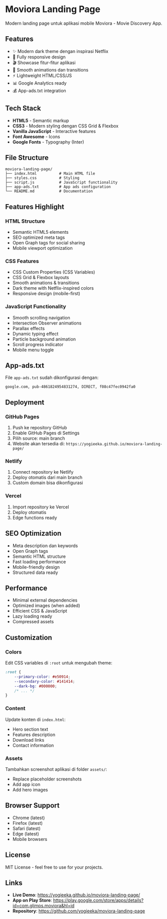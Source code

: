 # Moviora Landing Page

Modern landing page untuk aplikasi mobile Moviora - Movie Discovery App.

## Features

- ✨ Modern dark theme dengan inspirasi Netflix
- 📱 Fully responsive design
- 🎬 Showcase fitur-fitur aplikasi
- 🚀 Smooth animations dan transitions
- ⚡ Lightweight HTML/CSS/JS
- 📊 Google Analytics ready
- 💰 App-ads.txt integration

## Tech Stack

- **HTML5** - Semantic markup
- **CSS3** - Modern styling dengan CSS Grid & Flexbox
- **Vanilla JavaScript** - Interactive features
- **Font Awesome** - Icons
- **Google Fonts** - Typography (Inter)

## File Structure

```
moviora-landing-page/
├── index.html          # Main HTML file
├── styles.css          # Styling
├── script.js           # JavaScript functionality
├── app-ads.txt         # App ads configuration
└── README.md           # Documentation
```

## Features Highlight

### HTML Structure
- Semantic HTML5 elements
- SEO optimized meta tags
- Open Graph tags for social sharing
- Mobile viewport optimization

### CSS Features
- CSS Custom Properties (CSS Variables)
- CSS Grid & Flexbox layouts
- Smooth animations & transitions
- Dark theme with Netflix-inspired colors
- Responsive design (mobile-first)

### JavaScript Functionality
- Smooth scrolling navigation
- Intersection Observer animations
- Parallax effects
- Dynamic typing effect
- Particle background animation
- Scroll progress indicator
- Mobile menu toggle

## App-ads.txt

File `app-ads.txt` sudah dikonfigurasi dengan:
```
google.com, pub-4861824954831274, DIRECT, f08c47fec0942fa0
```

## Deployment

### GitHub Pages
1. Push ke repository GitHub
2. Enable GitHub Pages di Settings
3. Pilih source: main branch
4. Website akan tersedia di: `https://yogieeka.github.io/moviora-landing-page/`

### Netlify
1. Connect repository ke Netlify
2. Deploy otomatis dari main branch
3. Custom domain bisa dikonfigurasi

### Vercel
1. Import repository ke Vercel
2. Deploy otomatis
3. Edge functions ready

## SEO Optimization

- Meta description dan keywords
- Open Graph tags
- Semantic HTML structure
- Fast loading performance
- Mobile-friendly design
- Structured data ready

## Performance

- Minimal external dependencies
- Optimized images (when added)
- Efficient CSS & JavaScript
- Lazy loading ready
- Compressed assets

## Customization

### Colors
Edit CSS variables di `:root` untuk mengubah theme:
```css
:root {
    --primary-color: #e50914;
    --secondary-color: #141414;
    --dark-bg: #000000;
    /* ... */
}
```

### Content
Update konten di `index.html`:
- Hero section text
- Features description
- Download links
- Contact information

### Assets
Tambahkan screenshot aplikasi di folder `assets/`:
- Replace placeholder screenshots
- Add app icon
- Add hero images

## Browser Support

- Chrome (latest)
- Firefox (latest)
- Safari (latest)
- Edge (latest)
- Mobile browsers

## License

MIT License - feel free to use for your projects.

## Links

- **Live Demo**: https://yogieeka.github.io/moviora-landing-page/
- **App on Play Store**: https://play.google.com/store/apps/details?id=com.glimps.moviora&hl=id
- **Repository**: https://github.com/yogieeka/moviora-landing-page
